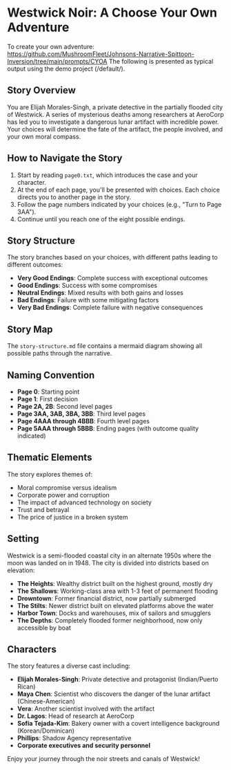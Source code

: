 # Westwick Noir: A Choose Your Own Adventure

To create your own adventure: 
https://github.com/MushroomFleet/Johnsons-Narrative-Spittoon-Inversion/tree/main/prompts/CYOA
The following is presented as typical output using the demo project (/default/).

## Story Overview

You are Elijah Morales-Singh, a private detective in the partially flooded city of Westwick. A series of mysterious deaths among researchers at AeroCorp has led you to investigate a dangerous lunar artifact with incredible power. Your choices will determine the fate of the artifact, the people involved, and your own moral compass.

## How to Navigate the Story

1. Start by reading `page0.txt`, which introduces the case and your character.
2. At the end of each page, you'll be presented with choices. Each choice directs you to another page in the story.
3. Follow the page numbers indicated by your choices (e.g., "Turn to Page 3AA").
4. Continue until you reach one of the eight possible endings.

## Story Structure

The story branches based on your choices, with different paths leading to different outcomes:
- **Very Good Endings**: Complete success with exceptional outcomes
- **Good Endings**: Success with some compromises
- **Neutral Endings**: Mixed results with both gains and losses 
- **Bad Endings**: Failure with some mitigating factors
- **Very Bad Endings**: Complete failure with negative consequences

## Story Map

The `story-structure.md` file contains a mermaid diagram showing all possible paths through the narrative.

## Naming Convention

- **Page 0**: Starting point
- **Page 1**: First decision
- **Page 2A, 2B**: Second level pages
- **Page 3AA, 3AB, 3BA, 3BB**: Third level pages
- **Page 4AAA through 4BBB**: Fourth level pages
- **Page 5AAA through 5BBB**: Ending pages (with outcome quality indicated)

## Thematic Elements

The story explores themes of:
- Moral compromise versus idealism
- Corporate power and corruption
- The impact of advanced technology on society
- Trust and betrayal
- The price of justice in a broken system

## Setting

Westwick is a semi-flooded coastal city in an alternate 1950s where the moon was landed on in 1948. The city is divided into districts based on elevation:
- **The Heights**: Wealthy district built on the highest ground, mostly dry
- **The Shallows**: Working-class area with 1-3 feet of permanent flooding
- **Drowntown**: Former financial district, now partially submerged
- **The Stilts**: Newer district built on elevated platforms above the water
- **Harbor Town**: Docks and warehouses, mix of sailors and smugglers
- **The Depths**: Completely flooded former neighborhood, now only accessible by boat

## Characters

The story features a diverse cast including:
- **Elijah Morales-Singh**: Private detective and protagonist (Indian/Puerto Rican)
- **Maya Chen**: Scientist who discovers the danger of the lunar artifact (Chinese-American)
- **Vera**: Another scientist involved with the artifact
- **Dr. Lagos**: Head of research at AeroCorp
- **Sofia Tejada-Kim**: Bakery owner with a covert intelligence background (Korean/Dominican)
- **Phillips**: Shadow Agency representative
- **Corporate executives and security personnel**

Enjoy your journey through the noir streets and canals of Westwick!

